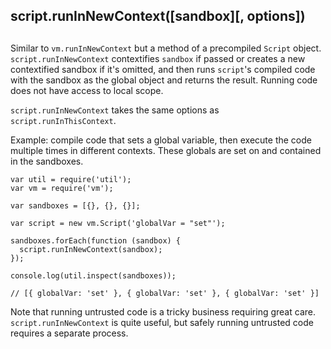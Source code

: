 ## script.runInNewContext(\[sandbox\]\[, options\])

## 

Similar to `vm.runInNewContext` but a method of a precompiled `Script` object.
`script.runInNewContext` contextifies `sandbox` if passed or creates a new
contextified sandbox if it's omitted, and then runs `script`'s compiled code
with the sandbox as the global object and returns the result. Running code does
not have access to local scope.

`script.runInNewContext` takes the same options as `script.runInThisContext`.

Example: compile code that sets a global variable, then execute the code
multiple times in different contexts. These globals are set on and contained in
the sandboxes.

    var util = require('util');
    var vm = require('vm');
    
    var sandboxes = [{}, {}, {}];
    
    var script = new vm.Script('globalVar = "set"');
    
    sandboxes.forEach(function (sandbox) {
      script.runInNewContext(sandbox);
    });
    
    console.log(util.inspect(sandboxes));
    
    // [{ globalVar: 'set' }, { globalVar: 'set' }, { globalVar: 'set' }]

Note that running untrusted code is a tricky business requiring great care.
`script.runInNewContext` is quite useful, but safely running untrusted code
requires a separate process.
